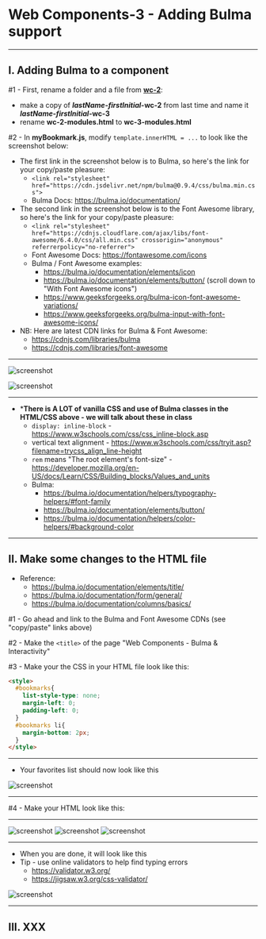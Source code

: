 # Web Components-3 - Adding Bulma support

<hr>

## I. Adding Bulma to a component

#1 - First, rename a folder and a file from [**wc-2**](./wc-2.md):
    
  - make a copy of ***lastName*-*firstInitial*-wc-2** from last time and name it ***lastName*-*firstInitial*-wc-3**
  - rename **wc-2-modules.html** to **wc-3-modules.html**
    
    
#2 - In **myBookmark.js**, modify `template.innerHTML = ...` to look like the screenshot below:

- The first link in the screenshot below is to Bulma, so here's the link for your copy/paste pleasure: 
  - `<link rel="stylesheet" href="https://cdn.jsdelivr.net/npm/bulma@0.9.4/css/bulma.min.css">`
  - Bulma Docs: https://bulma.io/documentation/
- The second link in the screenshot below is to the Font Awesome library, so here's the link for your copy/paste pleasure:
  - `<link rel="stylesheet" href="https://cdnjs.cloudflare.com/ajax/libs/font-awesome/6.4.0/css/all.min.css" crossorigin="anonymous" referrerpolicy="no-referrer">`
  - Font Awesome Docs: https://fontawesome.com/icons
  - Bulma / Font Awesome examples:
    - https://bulma.io/documentation/elements/icon
    - https://bulma.io/documentation/elements/button/ (scroll down to "With Font Awesome icons")
    - https://www.geeksforgeeks.org/bulma-icon-font-awesome-variations/
    - https://www.geeksforgeeks.org/bulma-input-with-font-awesome-icons/
- NB: Here are latest CDN links for Bulma & Font Awesome:
  - https://cdnjs.com/libraries/bulma
  - https://cdnjs.com/libraries/font-awesome

<hr>

![screenshot](_images/_wc/wc-3A.png)

![screenshot](_images/_wc/wc-3B.png)

<hr>

- ***There is A LOT of vanilla CSS and use of Bulma classes in the HTML/CSS above - we will talk about these in class**
  - `display: inline-block` - https://www.w3schools.com/css/css_inline-block.asp
  - vertical text alignment - https://www.w3schools.com/css/tryit.asp?filename=trycss_align_line-height
  - `rem` means "The root element's font-size" - https://developer.mozilla.org/en-US/docs/Learn/CSS/Building_blocks/Values_and_units
  - Bulma:
    - https://bulma.io/documentation/helpers/typography-helpers/#font-family
    - https://bulma.io/documentation/elements/button/
    - https://bulma.io/documentation/helpers/color-helpers/#background-color

<hr>

## II. Make some changes to the HTML file

- Reference:
  - https://bulma.io/documentation/elements/title/
  - https://bulma.io/documentation/form/general/
  - https://bulma.io/documentation/columns/basics/

#1 - Go ahead and link to the Bulma and Font Awesome CDNs (see "copy/paste" links above)

#2 - Make the `<title>` of the page "Web Components - Bulma & Interactivity"

#3 - Make your the CSS in your HTML file look like this:

```html
<style>
  #bookmarks{
    list-style-type: none;
    margin-left: 0;
    padding-left: 0;
  }
  #bookmarks li{
    margin-bottom: 2px;
  }
</style>
```

<hr>

- Your favorites list should now look like this

![screenshot](_images/_wc/wc-3G.png)

<hr>

#4 - Make your HTML look like this:

<hr>

![screenshot](_images/_wc/wc-3C.png)
![screenshot](_images/_wc/wc-3D.png)
![screenshot](_images/_wc/wc-3E.png)

<hr>

- When you are done, it will look like this
- Tip - use online validators to help find typing errors
  - https://validator.w3.org/
  - https://jigsaw.w3.org/css-validator/
 
![screenshot](_images/_wc/wc-3F.png)

<hr>

## III. XXX
